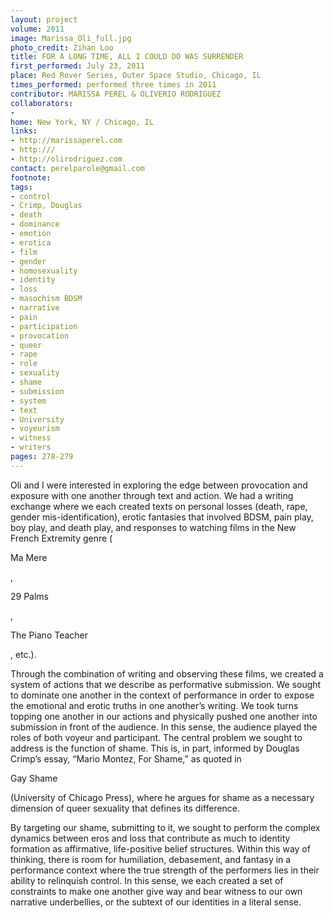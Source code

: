 ```yaml
---
layout: project
volume: 2011
image: Marissa_Oli_full.jpg
photo_credit: Zihan Loo
title: FOR A LONG TIME, ALL I COULD DO WAS SURRENDER
first_performed: July 23, 2011
place: Red Rover Series, Outer Space Studio, Chicago, IL
times_performed: performed three times in 2011
contributor: MARISSA PEREL & OLIVERIO RODRIGUEZ
collaborators:
- 
home: New York, NY / Chicago, IL
links:
- http://marissaperel.com
- http:///
- http://olirodriguez.com
contact: perelparole@gmail.com
footnote: 
tags:
- control
- Crimp, Douglas
- death
- dominance
- emotion
- erotica
- film
- gender
- homosexuality
- identity
- loss
- masochism BDSM
- narrative
- pain
- participation
- provocation
- queer
- rape
- role
- sexuality
- shame
- submission
- system
- text
- University
- voyeurism
- witness
- writers
pages: 278-279
---
```


Oli and I were interested in exploring the edge between provocation and exposure with one another through text and action. We had a writing exchange where we each created texts on personal losses (death, rape, gender mis-identification), erotic fantasies that involved BDSM, pain play, boy play, and death play, and responses to watching films in the New French Extremity genre (

Ma Mere

, 

29 Palms

, 

The Piano Teacher

, etc.).

Through the combination of writing and observing these films, we created a system of actions that we describe as performative submission. We sought to dominate one another in the context of performance in order to expose the emotional and erotic truths in one another’s writing. We took turns topping one another in our actions and physically pushed one another into submission in front of the audience. In this sense, the audience played the roles of both voyeur and participant. The central problem we sought to address is the function of shame. This is, in part, informed by Douglas Crimp’s essay, “Mario Montez, For Shame,” as quoted in 

Gay Shame

 (University of Chicago Press), where he argues for shame as a necessary dimension of queer sexuality that defines its difference.

By targeting our shame, submitting to it, we sought to perform the complex dynamics between eros and loss that contribute as much to identity formation as affirmative, life-positive belief structures. Within this way of thinking, there is room for humiliation, debasement, and fantasy in a performance context where the true strength of the performers lies in their ability to relinquish control. In this sense, we each created a set of constraints to make one another give way and bear witness to our own narrative underbellies, or the subtext of our identities in a literal sense.
